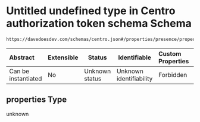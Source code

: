 # Untitled undefined type in Centro authorization token schema Schema

```txt
https://davedoesdev.com/schemas/centro.json#/properties/presence/properties/connect/properties
```




| Abstract            | Extensible | Status         | Identifiable            | Custom Properties | Additional Properties | Access Restrictions | Defined In                                                                                  |
| :------------------ | ---------- | -------------- | ----------------------- | :---------------- | --------------------- | ------------------- | ------------------------------------------------------------------------------------------- |
| Can be instantiated | No         | Unknown status | Unknown identifiability | Forbidden         | Allowed               | none                | [default_authz_token.schema.json\*](default_authz_token.schema.json "open original schema") |

## properties Type

unknown

